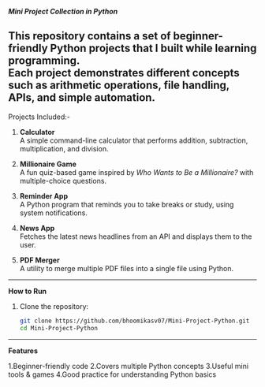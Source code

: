 __*Mini Project Collection in Python*__

This repository contains a set of beginner-friendly Python projects that I built while learning programming.  
Each project demonstrates different concepts such as arithmetic operations, file handling, APIs, and simple automation.  
---
Projects Included:-

1. **Calculator**  
    A simple command-line calculator that performs addition, subtraction, multiplication, and division.  

2. **Millionaire Game**  
    A fun quiz-based game inspired by *Who Wants to Be a Millionaire?* with multiple-choice questions.  

3. **Reminder App**  
    A Python program that reminds you to take breaks or study, using system notifications.  

4. **News App**  
    Fetches the latest news headlines from an API and displays them to the user.  

5. **PDF Merger**  
    A utility to merge multiple PDF files into a single file using Python.  
____________________________________________________________________________________________________________
**How to Run**
1. Clone the repository:
   ```bash
   git clone https://github.com/bhoomikasv07/Mini-Project-Python.git
   cd Mini-Project-Python
_____________________________________________________________________________________________________________
**Features**

1.Beginner-friendly code
2.Covers multiple Python concepts
3.Useful mini tools & games
4.Good practice for understanding Python basics
